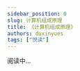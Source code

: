 ```yaml
---
sidebar_position: 0
slug: 计算机组成原理
title: 《计算机组成原理》
authors: duxinyues
tags: ["悦读"]
---
```

<!--
 * @Author: duxinyues yongyuan253015@gmail.com
 * @Date: 2023-03-20 22:08:58
 * @LastEditors: duxinyues yongyuan253015@gmail.com
 * @LastEditTime: 2023-03-23 09:17:27
 * @FilePath: \blog\reading\computerYheory.md
 * @Description: 
 * Copyright (c) 2023 by ${duxinyues} email: ${yongyuan253015@gmail.com}, All Rights Reserved.
-->

阅读中...
